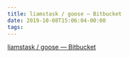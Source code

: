 ```yaml
---
title: liamstask / goose — Bitbucket
date: 2019-10-08T15:06:04-00:00
tags:
---
```


[liamstask / goose — Bitbucket](https://bitbucket.org/liamstask/goose/src/master/)

